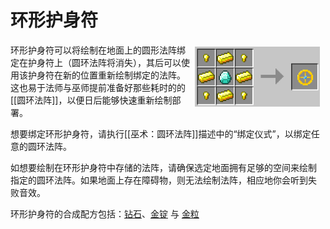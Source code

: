 # 环形护身符

<div style="width:500px;">
   <img src="images/Items/circletalisman.png" align="right" width="200" hspace="5" vspace="5" />
   <p>环形护身符可以将绘制在地面上的圆形法阵绑定在护身符上（圆环法阵将消失），其后可以使用该护身符在新的位置重新绘制绑定的法阵。这也易于法师与巫师提前准备好那些耗时的的[[圆环法阵]]，以便日后能够快速重新绘制部署。</p>
   <p>想要绑定环形护身符，请执行[[巫术：圆环法阵]]描述中的“绑定仪式”，以绑定任意的圆环法阵。</p>
   <p>如想要绘制在环形护身符中存储的法阵，请确保选定地面拥有足够的空间来绘制指定的圆环法阵。如果地面上存在障碍物，则无法绘制法阵，相应地你会听到失败音效。</p>
   <p>环形护身符的合成配方包括：<a href="https://minecraft-zh.gamepedia.com/%E9%92%BB%E7%9F%B3">钻石</a>、<a href="https://minecraft-zh.gamepedia.com/%E9%87%91%E9%94%AD">金锭</a> 与 <a href="https://minecraft-zh.gamepedia.com/%E9%87%91%E7%B2%92">金粒</a></p>
</div>

